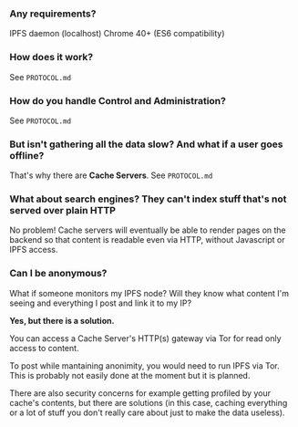 
### Any requirements?

IPFS daemon (localhost)
Chrome 40+ (ES6 compatibility)

### How does it work?

See `PROTOCOL.md`

### How do you handle Control and Administration?

See `PROTOCOL.md`

### But isn't gathering all the data slow? And what if a user goes offline?

That's why there are __Cache Servers__. See `PROTOCOL.md`

### What about search engines? They can't index stuff that's not served over plain HTTP

No problem! Cache servers will eventually be able to render pages on the backend
so that content is readable even via HTTP, without Javascript or IPFS access.

### Can I be anonymous?

What if someone monitors my IPFS node? Will they know what content I'm seeing
and everything I post and link it to my IP?

__Yes, but there is a solution.__

You can access a Cache Server's HTTP(s) gateway via Tor for read only access to content.

To post while mantaining anonimity, you would need to run IPFS via Tor.
This is probably not easily done at the moment but it is planned.

There are also security concerns for example getting profiled by your cache's
contents, but there are solutions (in this case, caching everything or a lot of
stuff you don't really care about just to make the data useless).

